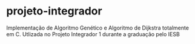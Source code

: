 # projeto-integrador
Implementação de Algoritmo Genético e Algoritmo de Dijkstra totalmente em C. Utlizada no Projeto Integrador 1 durante a graduação pelo IESB
